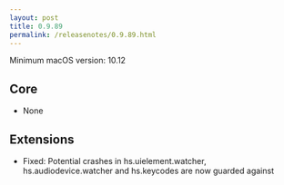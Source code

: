 ```yaml
---
layout: post
title: 0.9.89
permalink: /releasenotes/0.9.89.html
---
```


Minimum macOS version: 10.12

## Core

  * None

## Extensions

  * Fixed: Potential crashes in hs.uielement.watcher, hs.audiodevice.watcher and hs.keycodes are now guarded against
